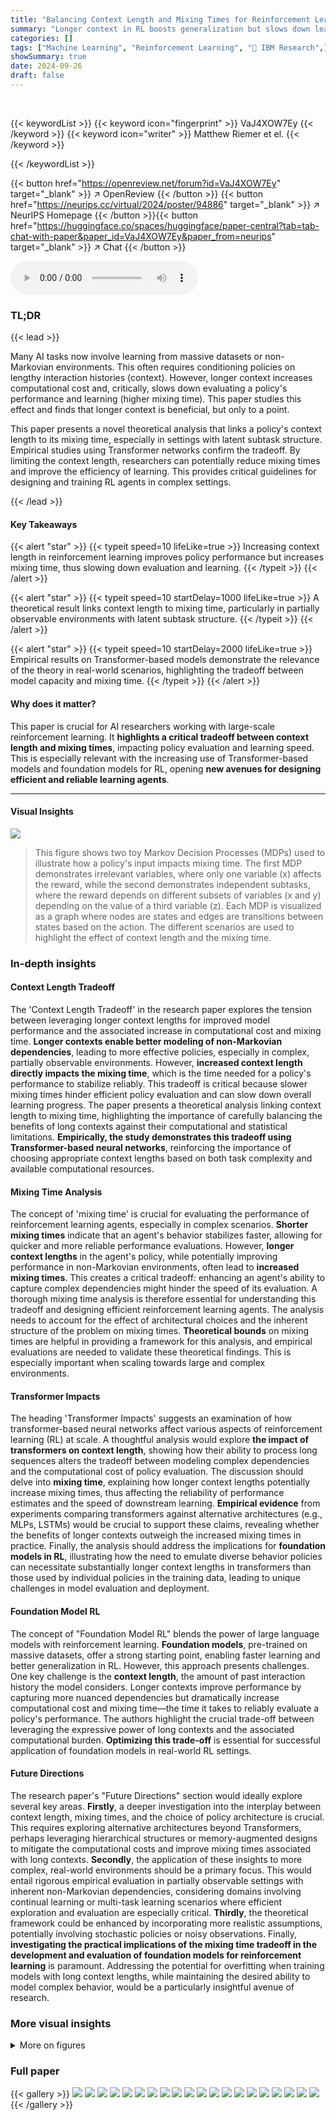 ```yaml
---
title: "Balancing Context Length and Mixing Times for Reinforcement Learning at Scale"
summary: "Longer context in RL boosts generalization but slows down learning; this paper reveals the crucial tradeoff and offers theoretical insights."
categories: []
tags: ["Machine Learning", "Reinforcement Learning", "🏢 IBM Research",]
showSummary: true
date: 2024-09-26
draft: false
---
```


<br>

{{< keywordList >}}
{{< keyword icon="fingerprint" >}} VaJ4XOW7Ey {{< /keyword >}}
{{< keyword icon="writer" >}} Matthew Riemer et el. {{< /keyword >}}
 
{{< /keywordList >}}

{{< button href="https://openreview.net/forum?id=VaJ4XOW7Ey" target="_blank" >}}
↗ OpenReview
{{< /button >}}
{{< button href="https://neurips.cc/virtual/2024/poster/94886" target="_blank" >}}
↗ NeurIPS Homepage
{{< /button >}}{{< button href="https://huggingface.co/spaces/huggingface/paper-central?tab=tab-chat-with-paper&paper_id=VaJ4XOW7Ey&paper_from=neurips" target="_blank" >}}
↗ Chat
{{< /button >}}



<audio controls>
    <source src="https://ai-paper-reviewer.com/VaJ4XOW7Ey/podcast.wav" type="audio/wav">
    Your browser does not support the audio element.
</audio>


### TL;DR


{{< lead >}}

Many AI tasks now involve learning from massive datasets or non-Markovian environments.  This often requires conditioning policies on lengthy interaction histories (context). However, longer context increases computational cost and, critically, slows down evaluating a policy's performance and learning (higher mixing time). This paper studies this effect and finds that longer context is beneficial, but only to a point. 

This paper presents a novel theoretical analysis that links a policy's context length to its mixing time, especially in settings with latent subtask structure.  Empirical studies using Transformer networks confirm the tradeoff. By limiting the context length, researchers can potentially reduce mixing times and improve the efficiency of learning.  This provides critical guidelines for designing and training RL agents in complex settings.

{{< /lead >}}


#### Key Takeaways

{{< alert "star" >}}
{{< typeit speed=10 lifeLike=true >}} Increasing context length in reinforcement learning improves policy performance but increases mixing time, thus slowing down evaluation and learning. {{< /typeit >}}
{{< /alert >}}

{{< alert "star" >}}
{{< typeit speed=10 startDelay=1000 lifeLike=true >}} A theoretical result links context length to mixing time, particularly in partially observable environments with latent subtask structure. {{< /typeit >}}
{{< /alert >}}

{{< alert "star" >}}
{{< typeit speed=10 startDelay=2000 lifeLike=true >}} Empirical results on Transformer-based models demonstrate the relevance of the theory in real-world scenarios, highlighting the tradeoff between model capacity and mixing time. {{< /typeit >}}
{{< /alert >}}

#### Why does it matter?
This paper is crucial for AI researchers working with large-scale reinforcement learning.  It **highlights a critical tradeoff between context length and mixing times**, impacting policy evaluation and learning speed. This is especially relevant with the increasing use of Transformer-based models and foundation models for RL, opening **new avenues for designing efficient and reliable learning agents**.

------
#### Visual Insights



![](https://ai-paper-reviewer.com/VaJ4XOW7Ey/figures_5_1.jpg)

> This figure shows two toy Markov Decision Processes (MDPs) used to illustrate how a policy's input impacts mixing time.  The first MDP demonstrates irrelevant variables, where only one variable (x) affects the reward, while the second demonstrates independent subtasks, where the reward depends on different subsets of variables (x and y) depending on the value of a third variable (z).  Each MDP is visualized as a graph where nodes are states and edges are transitions between states based on the action. The different scenarios are used to highlight the effect of context length and the mixing time.







### In-depth insights


#### Context Length Tradeoff
The 'Context Length Tradeoff' in the research paper explores the tension between leveraging longer context lengths for improved model performance and the associated increase in computational cost and mixing time.  **Longer contexts enable better modeling of non-Markovian dependencies**, leading to more effective policies, especially in complex, partially observable environments.  However, **increased context length directly impacts the mixing time**, which is the time needed for a policy's performance to stabilize reliably.  This tradeoff is critical because slower mixing times hinder efficient policy evaluation and can slow down overall learning progress.  The paper presents a theoretical analysis linking context length to mixing time, highlighting the importance of carefully balancing the benefits of long contexts against their computational and statistical limitations.  **Empirically, the study demonstrates this tradeoff using Transformer-based neural networks**, reinforcing the importance of choosing appropriate context lengths based on both task complexity and available computational resources.

#### Mixing Time Analysis
The concept of 'mixing time' is crucial for evaluating the performance of reinforcement learning agents, especially in complex scenarios.  **Shorter mixing times** indicate that an agent's behavior stabilizes faster, allowing for quicker and more reliable performance evaluations.  However, **longer context lengths** in the agent's policy, while potentially improving performance in non-Markovian environments, often lead to **increased mixing times**.  This creates a critical tradeoff: enhancing an agent's ability to capture complex dependencies might hinder the speed of its evaluation.  A thorough mixing time analysis is therefore essential for understanding this tradeoff and designing efficient reinforcement learning agents. The analysis needs to account for the effect of architectural choices and the inherent structure of the problem on mixing times.  **Theoretical bounds** on mixing times are helpful in providing a framework for this analysis, and empirical evaluations are needed to validate these theoretical findings. This is especially important when scaling towards large and complex environments.

#### Transformer Impacts
The heading 'Transformer Impacts' suggests an examination of how transformer-based neural networks affect various aspects of reinforcement learning (RL) at scale.  A thoughtful analysis would explore **the impact of transformers on context length**, showing how their ability to process long sequences alters the tradeoff between modeling complex dependencies and the computational cost of policy evaluation.  The discussion should delve into **mixing time**, explaining how longer context lengths potentially increase mixing times, thus affecting the reliability of performance estimates and the speed of downstream learning.  **Empirical evidence** from experiments comparing transformers against alternative architectures (e.g., MLPs, LSTMs) would be crucial to support these claims, revealing whether the benefits of longer contexts outweigh the increased mixing times in practice.  Finally, the analysis should address the implications for **foundation models in RL**, illustrating how the need to emulate diverse behavior policies can necessitate substantially longer context lengths in transformers than those used by individual policies in the training data, leading to unique challenges in model evaluation and deployment.

#### Foundation Model RL
The concept of "Foundation Model RL" blends the power of large language models with reinforcement learning.  **Foundation models**, pre-trained on massive datasets, offer a strong starting point, enabling faster learning and better generalization in RL.  However, this approach presents challenges.  One key challenge is the **context length**, the amount of past interaction history the model considers.  Longer contexts improve performance by capturing more nuanced dependencies but dramatically increase computational cost and mixing time—the time it takes to reliably evaluate a policy's performance.  The authors highlight the crucial trade-off between leveraging the expressive power of long contexts and the associated computational burden. **Optimizing this trade-off** is essential for successful application of foundation models in real-world RL settings.

#### Future Directions
The research paper's "Future Directions" section would ideally explore several key areas.  **Firstly**, a deeper investigation into the interplay between context length, mixing times, and the choice of policy architecture is crucial.  This requires exploring alternative architectures beyond Transformers, perhaps leveraging hierarchical structures or memory-augmented designs to mitigate the computational costs and improve mixing times associated with long contexts. **Secondly**, the application of these insights to more complex, real-world environments should be a primary focus.  This would entail rigorous empirical evaluation in partially observable settings with inherent non-Markovian dependencies, considering domains involving continual learning or multi-task learning scenarios where efficient exploration and evaluation are especially critical.  **Thirdly**, the theoretical framework could be enhanced by incorporating more realistic assumptions, potentially involving stochastic policies or noisy observations. Finally, **investigating the practical implications of the mixing time tradeoff in the development and evaluation of foundation models for reinforcement learning** is paramount.  Addressing the potential for overfitting when training models with long context lengths, while maintaining the desired ability to model complex behavior, would be a particularly insightful avenue of research.


### More visual insights

<details>
<summary>More on figures
</summary>


![](https://ai-paper-reviewer.com/VaJ4XOW7Ey/figures_7_1.jpg)

> This figure illustrates two toy examples used in the paper to demonstrate the effect of context length on mixing time.  The first example shows how irrelevant state variables increase mixing time when included in the policy's input. The second demonstrates how independent subtasks can be handled more efficiently by conditioning on relevant variables only.


![](https://ai-paper-reviewer.com/VaJ4XOW7Ey/figures_7_2.jpg)

> The figure shows the relationship between the average mixing time and the context length (k) during online reinforcement learning.  The average mixing time is calculated for different context lengths (k=1, 2, 4, 10) and across various reward rates. The shaded areas represent 95% confidence intervals based on 100 independent runs. The plot demonstrates that longer context lengths generally lead to higher average mixing times, particularly at higher reward rates.  The absence of the k=1 line at higher reward rates is attributed to the fact that the reward rate never reaches higher values for this setting.


![](https://ai-paper-reviewer.com/VaJ4XOW7Ey/figures_8_1.jpg)

> This figure shows the average mixing time for different reinforcement learning architectures (tabular, MLP, LSTM, and Transformer) across various reward rates.  The x-axis represents the average reward rate achieved by the agent, and the y-axis represents the average mixing time. Each line represents a different architecture, and the shaded area around each line represents the 95% confidence interval.  The figure is broken into subplots, each corresponding to a different context length (k). The results illustrate the trade-off between context length and mixing time, showing how longer context lengths can lead to increased mixing times, especially for neural network architectures. 


![](https://ai-paper-reviewer.com/VaJ4XOW7Ey/figures_8_2.jpg)

> This figure shows the training accuracy of Decision Transformer models with varying context lengths.  The data used for training was generated by two types of policies: random policies with a context length of 1 and learning policies (REINFORCE) also with a context length of 1. The plot demonstrates the relationship between context length used by the model during training and the resulting training accuracy. It shows that longer context lengths are needed to achieve optimal training accuracy, especially when the training data comes from learning policies.


![](https://ai-paper-reviewer.com/VaJ4XOW7Ey/figures_21_1.jpg)

> This figure presents two simple MDP examples used to illustrate the impact of irrelevant variables and independent subtasks on mixing times.  The first example shows an MDP with two state variables, x and y, where only x affects the reward. The second example has three state variables (x, y, and z), where the reward depends on which subtask is active (determined by z), and each subtask involves only one of the other variables (x or y). The diagrams show the state transitions and rewards.


![](https://ai-paper-reviewer.com/VaJ4XOW7Ey/figures_23_1.jpg)

> This figure shows the average mixing times encountered during online reinforcement learning experiments using different policy architectures (tabular, MLP, LSTM, Transformer) for varying context lengths (2, 3, 4, 5, 7, 10).  The average mixing time is calculated and binned by reward rate. The results illustrate the tradeoff between context length and mixing time, particularly for Transformer-based models.


![](https://ai-paper-reviewer.com/VaJ4XOW7Ey/figures_24_1.jpg)

> This figure shows how the average mixing time changes as a function of the number of parameters in the Transformer model for different context lengths (k=2 and k=10).  The shaded area represents the 95% confidence interval, showing variability across 100 different random seeds. It illustrates the relationship between model capacity and mixing time, suggesting that larger models, while potentially achieving higher performance,  may experience longer mixing times.


![](https://ai-paper-reviewer.com/VaJ4XOW7Ey/figures_26_1.jpg)

> This figure compares the performance of Decision Transformers with different context lengths (k) on a crossing environment. The models were trained on data generated from random behavior policies (k=1).  The evaluation involved prompting the models with various return-to-go values (0 to 1.0) and measuring their reward rate. The figure shows how increasing the context length improves the model's ability to match the performance of the behavior policies, although longer context lengths may also lead to overfitting.


</details>






### Full paper

{{< gallery >}}
<img src="https://ai-paper-reviewer.com/VaJ4XOW7Ey/1.png" class="grid-w50 md:grid-w33 xl:grid-w25" />
<img src="https://ai-paper-reviewer.com/VaJ4XOW7Ey/2.png" class="grid-w50 md:grid-w33 xl:grid-w25" />
<img src="https://ai-paper-reviewer.com/VaJ4XOW7Ey/3.png" class="grid-w50 md:grid-w33 xl:grid-w25" />
<img src="https://ai-paper-reviewer.com/VaJ4XOW7Ey/4.png" class="grid-w50 md:grid-w33 xl:grid-w25" />
<img src="https://ai-paper-reviewer.com/VaJ4XOW7Ey/5.png" class="grid-w50 md:grid-w33 xl:grid-w25" />
<img src="https://ai-paper-reviewer.com/VaJ4XOW7Ey/6.png" class="grid-w50 md:grid-w33 xl:grid-w25" />
<img src="https://ai-paper-reviewer.com/VaJ4XOW7Ey/7.png" class="grid-w50 md:grid-w33 xl:grid-w25" />
<img src="https://ai-paper-reviewer.com/VaJ4XOW7Ey/8.png" class="grid-w50 md:grid-w33 xl:grid-w25" />
<img src="https://ai-paper-reviewer.com/VaJ4XOW7Ey/9.png" class="grid-w50 md:grid-w33 xl:grid-w25" />
<img src="https://ai-paper-reviewer.com/VaJ4XOW7Ey/10.png" class="grid-w50 md:grid-w33 xl:grid-w25" />
<img src="https://ai-paper-reviewer.com/VaJ4XOW7Ey/11.png" class="grid-w50 md:grid-w33 xl:grid-w25" />
<img src="https://ai-paper-reviewer.com/VaJ4XOW7Ey/12.png" class="grid-w50 md:grid-w33 xl:grid-w25" />
<img src="https://ai-paper-reviewer.com/VaJ4XOW7Ey/13.png" class="grid-w50 md:grid-w33 xl:grid-w25" />
<img src="https://ai-paper-reviewer.com/VaJ4XOW7Ey/14.png" class="grid-w50 md:grid-w33 xl:grid-w25" />
<img src="https://ai-paper-reviewer.com/VaJ4XOW7Ey/15.png" class="grid-w50 md:grid-w33 xl:grid-w25" />
<img src="https://ai-paper-reviewer.com/VaJ4XOW7Ey/16.png" class="grid-w50 md:grid-w33 xl:grid-w25" />
<img src="https://ai-paper-reviewer.com/VaJ4XOW7Ey/17.png" class="grid-w50 md:grid-w33 xl:grid-w25" />
<img src="https://ai-paper-reviewer.com/VaJ4XOW7Ey/18.png" class="grid-w50 md:grid-w33 xl:grid-w25" />
<img src="https://ai-paper-reviewer.com/VaJ4XOW7Ey/19.png" class="grid-w50 md:grid-w33 xl:grid-w25" />
<img src="https://ai-paper-reviewer.com/VaJ4XOW7Ey/20.png" class="grid-w50 md:grid-w33 xl:grid-w25" />
{{< /gallery >}}